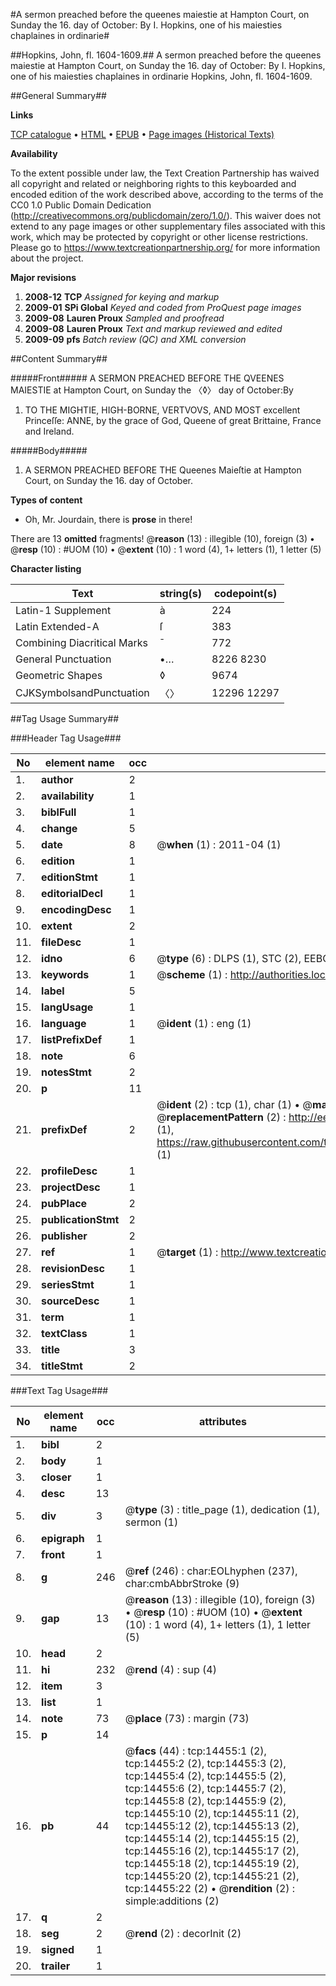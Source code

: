 #A sermon preached before the queenes maiestie at Hampton Court, on Sunday the 16. day of October: By I. Hopkins, one of his maiesties chaplaines in ordinarie#

##Hopkins, John, fl. 1604-1609.##
A sermon preached before the queenes maiestie at Hampton Court, on Sunday the 16. day of October: By I. Hopkins, one of his maiesties chaplaines in ordinarie
Hopkins, John, fl. 1604-1609.

##General Summary##

**Links**

[TCP catalogue](http://www.ota.ox.ac.uk/tcp/)  • 
[HTML](http://tei.it.ox.ac.uk/tcp/Texts-HTML/free/A03/A03640.html)  • 
[EPUB](http://tei.it.ox.ac.uk/tcp/Texts-EPUB/free/A03/A03640.epub) • 
[Page images (Historical Texts)](https://historicaltexts.jisc.ac.uk/eebo-99849315e)

**Availability**

To the extent possible under law, the Text Creation Partnership has waived all copyright and related or neighboring rights to this keyboarded and encoded edition of the work described above, according to the terms of the CC0 1.0 Public Domain Dedication (http://creativecommons.org/publicdomain/zero/1.0/). This waiver does not extend to any page images or other supplementary files associated with this work, which may be protected by copyright or other license restrictions. Please go to https://www.textcreationpartnership.org/ for more information about the project.

**Major revisions**

1. __2008-12__ __TCP__ *Assigned for keying and markup*
1. __2009-01__ __SPi Global__ *Keyed and coded from ProQuest page images*
1. __2009-08__ __Lauren Proux__ *Sampled and proofread*
1. __2009-08__ __Lauren Proux__ *Text and markup reviewed and edited*
1. __2009-09__ __pfs__ *Batch review (QC) and XML conversion*

##Content Summary##

#####Front#####
A SERMON PREACHED BEFORE THE QVEENES MAIESTIE at Hampton Court, on Sunday the 〈◊〉 day of October:By 
1. TO THE MIGHTIE, HIGH-BORNE, VERTVOVS, AND MOST excellent Princeſſe: ANNE, by the grace of God, Queene of great Brittaine, France and Ireland.

#####Body#####

1. A SERMON PREACHED BEFORE THE Queenes Maieſtie at Hampton Court, on Sunday the 16. day of October.

**Types of content**

  * Oh, Mr. Jourdain, there is **prose** in there!

There are 13 **omitted** fragments! 
 @__reason__ (13) : illegible (10), foreign (3)  •  @__resp__ (10) : #UOM (10)  •  @__extent__ (10) : 1 word (4), 1+ letters (1), 1 letter (5)

**Character listing**


|Text|string(s)|codepoint(s)|
|---|---|---|
|Latin-1 Supplement|à|224|
|Latin Extended-A|ſ|383|
|Combining             Diacritical Marks|̄|772|
|General Punctuation|•…|8226 8230|
|Geometric Shapes|◊|9674|
|CJKSymbolsandPunctuation|〈〉|12296 12297|

##Tag Usage Summary##

###Header Tag Usage###

|No|element name|occ|attributes|
|---|---|---|---|
|1.|__author__|2||
|2.|__availability__|1||
|3.|__biblFull__|1||
|4.|__change__|5||
|5.|__date__|8| @__when__ (1) : 2011-04 (1)|
|6.|__edition__|1||
|7.|__editionStmt__|1||
|8.|__editorialDecl__|1||
|9.|__encodingDesc__|1||
|10.|__extent__|2||
|11.|__fileDesc__|1||
|12.|__idno__|6| @__type__ (6) : DLPS (1), STC (2), EEBO-CITATION (1), PROQUEST (1), VID (1)|
|13.|__keywords__|1| @__scheme__ (1) : http://authorities.loc.gov/ (1)|
|14.|__label__|5||
|15.|__langUsage__|1||
|16.|__language__|1| @__ident__ (1) : eng (1)|
|17.|__listPrefixDef__|1||
|18.|__note__|6||
|19.|__notesStmt__|2||
|20.|__p__|11||
|21.|__prefixDef__|2| @__ident__ (2) : tcp (1), char (1)  •  @__matchPattern__ (2) : ([0-9\-]+):([0-9IVX]+) (1), (.+) (1)  •  @__replacementPattern__ (2) : http://eebo.chadwyck.com/downloadtiff?vid=$1&page=$2 (1), https://raw.githubusercontent.com/textcreationpartnership/Texts/master/tcpchars.xml#$1 (1)|
|22.|__profileDesc__|1||
|23.|__projectDesc__|1||
|24.|__pubPlace__|2||
|25.|__publicationStmt__|2||
|26.|__publisher__|2||
|27.|__ref__|1| @__target__ (1) : http://www.textcreationpartnership.org/docs/. (1)|
|28.|__revisionDesc__|1||
|29.|__seriesStmt__|1||
|30.|__sourceDesc__|1||
|31.|__term__|1||
|32.|__textClass__|1||
|33.|__title__|3||
|34.|__titleStmt__|2||


###Text Tag Usage###

|No|element name|occ|attributes|
|---|---|---|---|
|1.|__bibl__|2||
|2.|__body__|1||
|3.|__closer__|1||
|4.|__desc__|13||
|5.|__div__|3| @__type__ (3) : title_page (1), dedication (1), sermon (1)|
|6.|__epigraph__|1||
|7.|__front__|1||
|8.|__g__|246| @__ref__ (246) : char:EOLhyphen (237), char:cmbAbbrStroke (9)|
|9.|__gap__|13| @__reason__ (13) : illegible (10), foreign (3)  •  @__resp__ (10) : #UOM (10)  •  @__extent__ (10) : 1 word (4), 1+ letters (1), 1 letter (5)|
|10.|__head__|2||
|11.|__hi__|232| @__rend__ (4) : sup (4)|
|12.|__item__|3||
|13.|__list__|1||
|14.|__note__|73| @__place__ (73) : margin (73)|
|15.|__p__|14||
|16.|__pb__|44| @__facs__ (44) : tcp:14455:1 (2), tcp:14455:2 (2), tcp:14455:3 (2), tcp:14455:4 (2), tcp:14455:5 (2), tcp:14455:6 (2), tcp:14455:7 (2), tcp:14455:8 (2), tcp:14455:9 (2), tcp:14455:10 (2), tcp:14455:11 (2), tcp:14455:12 (2), tcp:14455:13 (2), tcp:14455:14 (2), tcp:14455:15 (2), tcp:14455:16 (2), tcp:14455:17 (2), tcp:14455:18 (2), tcp:14455:19 (2), tcp:14455:20 (2), tcp:14455:21 (2), tcp:14455:22 (2)  •  @__rendition__ (2) : simple:additions (2)|
|17.|__q__|2||
|18.|__seg__|2| @__rend__ (2) : decorInit (2)|
|19.|__signed__|1||
|20.|__trailer__|1||

